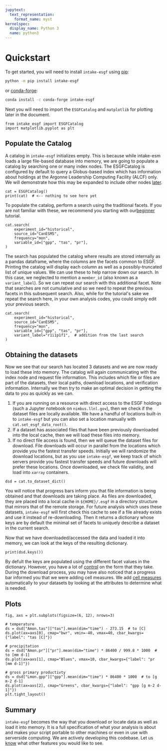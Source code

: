 ```yaml
---
jupytext:
  text_representation:
    format_name: myst
kernelspec:
  display_name: Python 3
  name: python3
---
```


# Quickstart

To get started, you will need to install `intake-esgf` using [pip](https://pypi.org/project/pip/):

```bash
python -m pip install intake-esgf
```

or [conda-forge](https://conda-forge.org/):

```bash
conda install -c conda-forge intake-esgf
```

Next you will need to import the `ESGFCatalog` and `matplotlib` for plotting later in the document.

```{code-cell}
from intake_esgf import ESGFCatalog
import matplotlib.pyplot as plt
```

## Populate the Catalog

A catalog in `intake-esgf` initializes empty. This is because while intake-esm
loads a large file-based database into memory, we are going to populate a
catalog by searching one or many index nodes. The ESGFCatalog is configured by
default to query a Globus-based index which has information about holdings at
the Argonne Leadership Computing Facility (ALCF) only. We will demonstrate how
this may be expanded to include other nodes [later](configure).

```{code-cell}
cat = ESGFCatalog()
print(cat)  # <-- nothing to see here yet
```

To populate the catalog, perform a search using the traditional facets. If you
are not familiar with these, we recommend you starting with
our[beginner](beginner) tutorial.

```{code-cell}
cat.search(
    experiment_id="historical",
    source_id="CanESM5",
    frequency="mon",
    variable_id=["gpp", "tas", "pr"],
)
```

The search has populated the catalog where results are stored internally as a
pandas dataframe, where the columns are the facets common to ESGF. Printing the
catalog will display each column as well as a possibly-truncated list of unique
values. We can use these to help narrow down our search. In this case, we
neglected to mention a `member_id` (also known as a `variant_label`). So we can
repeat our search with this additional facet. Note that searches are not
cumulative and so we need to repeat the previous facets in this subsequent
search. Also, while for the tutorial's sake we repeat the search here, in your
own analysis codes, you could simply edit your previous search.

```{code-cell}
cat.search(
    experiment_id="historical",
    source_id="CanESM5",
    frequency="mon",
    variable_id=["gpp", "tas", "pr"],
    variant_label="r1i1p1f1",  # addition from the last search
)
```

## Obtaining the datasets

Now we see that our search has located 3 datasets and we are now ready to load
these into memory. The catalog will again communicating with the index node and
request file information. This includes which file or files are part of the
datasets, their local paths, download locations, and verification information.
Internally we then try to make an optimal decision in getting the data to you as
quickly as we can.

1. If you are running on a resource with direct access to the ESGF holdings
   (such a Jupyter notebook on `nimbus.llnl.gov`), then we check if the dataset
   files are locally available. We have a handful of locations built-in to
   `intake-esgf` but you can also set a location manually with
   `cat.set_esgf_data_root()`.
2. If a dataset has associated files that have been previously downloaded into
   the local cache, then we will load these files into memory.
3. If no direct file access is found, then we will queue the dataset files for
   download. File downloads will occur in parallel from the locations which
   provide you the fastest transfer speeds. Initially we will randomize the
   download locations, but as you use `intake-esgf`, we keep track of which
   servers provide you fastest transfer speeds and future downloads will prefer
   these locations. Once downloaded, we check file validity, and load into
   `xarray` containers.

```{code-cell}
dsd = cat.to_dataset_dict()
```

You will notice that progress bars inform you that file information is being
obtained and that downloads are taking place. As files are downloaded, they are
placed into a local cache in `${HOME}/.esgf` in a directory structure that
mirrors that of the remote storage. For future analysis which uses these
datasets, `intake-esgf` will first check this cache to see if a file already
exists and use it instead of re-downloading. Then it returns a dictionary whose
keys are by default the minimal set of facets to uniquely describe a dataset in
the current search.

Now that we have downloaded/accessed the data and loaded it into memory, we can
look at the keys of the resulting dictionary.

```{code-cell}
print(dsd.keys())
```

By defult the keys are populated using the different facet values in the
dictionary. However, you have a lot of [control](dictkeys) on the form that they
take. During the download process, you may have also noticed that a progress bar
informed you that we were adding cell measures. We add [cell measures](measures)
automatically to your datasets by looking at the attributes to determine what is
needed.

## Plots

```{code-cell}
fig, axs = plt.subplots(figsize=(6, 12), nrows=3)

# temperature
ds = dsd["Amon.tas"]["tas"].mean(dim="time") - 273.15  # to [C]
ds.plot(ax=axs[0], cmap="bwr", vmin=-40, vmax=40, cbar_kwargs={"label": "tas [C]"})

# precipitation
ds = dsd["Amon.pr"]["pr"].mean(dim="time") * 86400 / 999.8 * 1000  # to [mm d-1]
ds.plot(ax=axs[1], cmap="Blues", vmax=10, cbar_kwargs={"label": "pr [mm d-1]"})

# gross primary productivty
ds = dsd["Lmon.gpp"]["gpp"].mean(dim="time") * 86400 * 1000  # to [g m-2 d-1]
ds.plot(ax=axs[2], cmap="Greens", cbar_kwargs={"label": "gpp [g m-2 d-1]"})
plt.tight_layout()
```

## Summary

`intake-esgf` becomes the way that you download or locate data as well as load
it into memory. It is a full specification of what your analysis is about and
makes your script portable to other machines or even in use with serverside
computing. We are actively developing this codebase. Let us
[know](https://github.com/esgf2-us/intake-esgf/issues) what other features you
would like to see.
